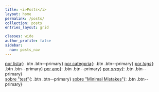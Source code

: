 ```yaml
---
title: <i>Posts</i>
layout: home
permalink: /posts/
collection: posts
entries_layout: grid

classes: wide
author_profile: false
sidebar:
  nav: posts_nav
---
```


<!-- Global site tag (gtag.js) - Google Analytics -->

[por lista](/list/){: .btn .btn--primary}
[por categoria](/categories/){: .btn .btn--primary}
[por <i>tags</i>](/tags/){: .btn .btn--primary}
[por ano](/posts-year/){: .btn .btn--primary}
[por <i>array</i>](/tags-array/){: .btn .btn--primary}
<br>
[sobre "test"](/tags/test/){: .btn .btn--primary}
[sobre "Minimal Mistakes"](/tags/MinimalMistakes/){: .btn .btn--primary}
